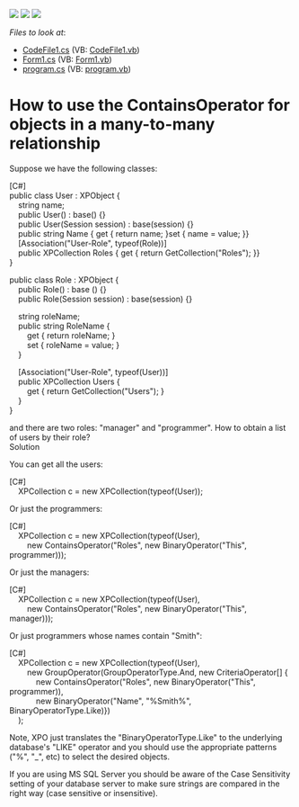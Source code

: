 <!-- default badges list -->
![](https://img.shields.io/endpoint?url=https://codecentral.devexpress.com/api/v1/VersionRange/128586326/13.1.4%2B)
[![](https://img.shields.io/badge/Open_in_DevExpress_Support_Center-FF7200?style=flat-square&logo=DevExpress&logoColor=white)](https://supportcenter.devexpress.com/ticket/details/E988)
[![](https://img.shields.io/badge/📖_How_to_use_DevExpress_Examples-e9f6fc?style=flat-square)](https://docs.devexpress.com/GeneralInformation/403183)
<!-- default badges end -->
<!-- default file list -->
*Files to look at*:

* [CodeFile1.cs](./CS/A2404/CodeFile1.cs) (VB: [CodeFile1.vb](./VB/A2404/CodeFile1.vb))
* [Form1.cs](./CS/A2404/Form1.cs) (VB: [Form1.vb](./VB/A2404/Form1.vb))
* [program.cs](./CS/A2404/program.cs) (VB: [program.vb](./VB/A2404/program.vb))
<!-- default file list end -->
# How to use the ContainsOperator for objects in a many-to-many relationship


<p>Suppose we have the following classes:</p><p>[C#]<br />
public class User : XPObject {<br />
    string name;<br />
    public User() : base() {}<br />
    public User(Session session) : base(session) {}<br />
    public string Name { get { return name; }set { name = value; }}<br />
    [Association("User-Role", typeof(Role))]<br />
    public XPCollection Roles { get { return GetCollection("Roles"); }}<br />
}</p><p>public class Role : XPObject {<br />
    public Role() : base () {}<br />
    public Role(Session session) : base(session) {}</p><p>    string roleName;<br />
    public string RoleName {<br />
        get { return roleName; }<br />
        set { roleName = value; }<br />
    }</p><p>    [Association("User-Role", typeof(User))]<br />
    public XPCollection Users {<br />
        get { return GetCollection("Users"); }<br />
    }<br />
}</p><p>and there are two roles: "manager" and "programmer". How to obtain a list of users by their role?<br />
Solution</p><p>You can get all the users:</p><p>[C#]<br />
    XPCollection c = new XPCollection(typeof(User));</p><p>Or just the programmers:</p><p>[C#]<br />
    XPCollection c = new XPCollection(typeof(User),<br />
        new ContainsOperator("Roles", new BinaryOperator("This", programmer)));</p><p>Or just the managers:</p><p>[C#]<br />
    XPCollection c = new XPCollection(typeof(User),<br />
        new ContainsOperator("Roles", new BinaryOperator("This", manager)));</p><p>Or just programmers whose names contain "Smith":</p><p>[C#]<br />
    XPCollection c = new XPCollection(typeof(User),<br />
        new GroupOperator(GroupOperatorType.And, new CriteriaOperator[] {<br />
            new ContainsOperator("Roles", new BinaryOperator("This", programmer)),<br />
            new BinaryOperator("Name", "%Smith%", BinaryOperatorType.Like)})<br />
    );</p><p>Note, XPO just translates the "BinaryOperatorType.Like" to the underlying database's "LIKE" operator and you should use the appropriate patterns ("%", "_", etc) to select the desired objects.</p><p>If you are using MS SQL Server you should be aware of the Case Sensitivity setting of your database server to make sure strings are compared in the right way (case sensitive or insensitive).</p>

<br/>



